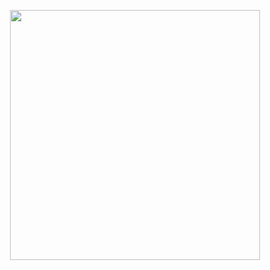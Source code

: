 <p align="center">
  <a href="https://www.youtube.com/watch?v=_6Doo17lb60">
    <img width="400" src="https://images.genius.com/ade364eaee7f2e7d8f4092ab6055fe1c.1000x1000x1.jpg" />
  </a>
</p>
